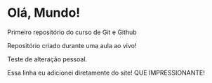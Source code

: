 # Olá, Mundo!
 Primeiro repositório do curso de Git e Github

Repositório criado durante uma aula ao vivo!

Teste de alteração pessoal.

Essa linha eu adicionei diretamente do site! QUE IMPRESSIONANTE!
